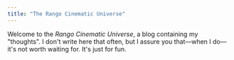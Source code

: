 ```yaml
---
title: "The Rango Cinematic Universe"
---
```


Welcome to the *Rango Cinematic Universe*, a blog containing my "thoughts". I don't write here that often, but I assure you that—when I do—
it's not worth waiting for. It's just for fun. 

